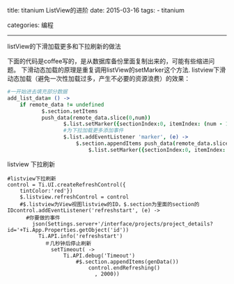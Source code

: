 title: titanium ListView的进阶
date: 2015-03-16
tags: 
    - titanium

categories: 编程

---
listView的下滑加载更多和下拉刷新的做法
<!-- more -->
下面的代码是coffee写的，是从数据库备份里面复制出来的，可能有些缩进问题。
下滑动态加载的原理是重复调用listView的setMarker这个方法.
listview下滑动态加载（避免一次性加载过多，产生不必要的资源浪费）的效果：

```coffeeScript
#一开始进去填充部分数据
add_list_data= () -> 
    if remote_data != undefined
           $.section.setItems 
           push_data(remote_data.slice(0,num))
                  $.list.setMarker({sectionIndex:0, itemIndex: (num - 1)})
                  #为下拉加载更多添加事件
                  $.list.addEventListener 'marker', (e) ->
                      $.section.appendItems push_data(remote_data.slice(num,++num))
                          $.list.setMarker({sectionIndex:0, itemIndex: (num - 1) })
```

listview 下拉刷新

```
#listview下拉刷新
control = Ti.UI.createRefreshControl({
    tintColor:'red'})
    $.listview.refreshControl = control
    #$.listview为View视图listview的ID，$.section为里面的section的IDcontrol.addEventListener('refreshstart', (e) ->
      #你要做的事件
        json(Settings.server+'/interface/projects/project_details?id='+Ti.App.Properties.getObject('id'))
          Ti.API.info('refreshstart')
            ＃几秒钟后停止刷新
              setTimeout( ->
                  Ti.API.debug('Timeout')
                      #$.section.appendItems(genData())
                          control.endRefreshing()
                            , 2000))
```